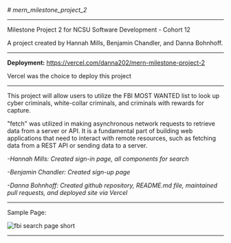 *# mern_milestone_project_2*
___

Milestone Project 2 for NCSU Software Development - Cohort 12

A project created by Hannah Mills, Benjamin Chandler, and Danna Bohnhoff.
___

**Deployment:**
https://vercel.com/danna202/mern-milestone-project-2

Vercel was the choice to deploy this project
___

This project will allow users to utilize the FBI MOST WANTED list to look up cyber criminals, white-collar criminals, and criminals with rewards for capture.

"fetch" was utilized in making asynchronous network requests to retrieve data from a server or API. It is a fundamental part of building web applications that need to interact with remote resources, such as fetching data from a REST API or sending data to a server.

*-Hannah Mills:  Created sign-in page, all components for search* 

*-Benjamin Chandler: Created sign-up page*

*-Danna Bohnhoff:  Created github repository, README.md file, maintained pull requests, and deployed site via Vercel*
___

Sample Page:

![fbi search page short](https://github.com/danna202/mern_milestone_project_2/assets/105758399/5130b850-dcbd-49bc-8df8-8a728417615a)

___



